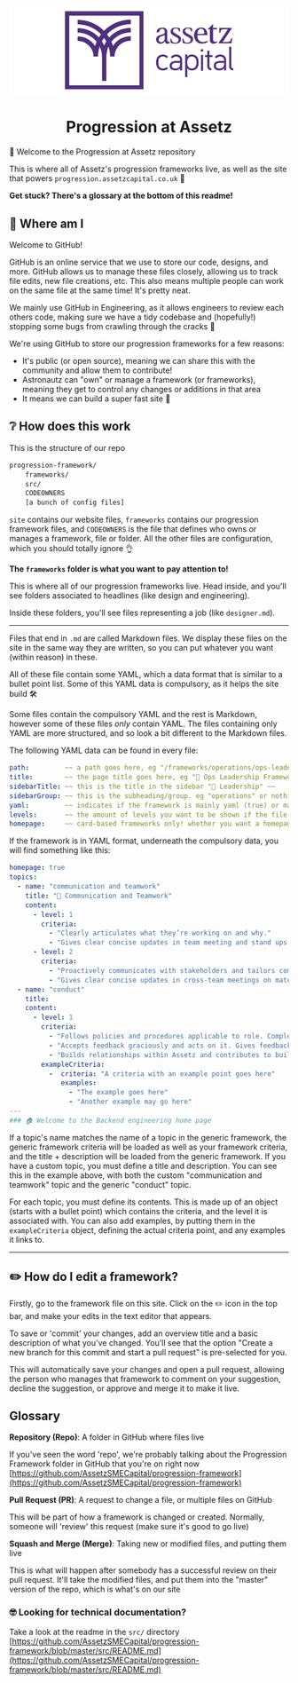 <p style="background-color:#ffffff;" align="center">
  <a href="https://www.assetzcapital.co.uk">
    <img alt="Assetz favicon" src="./src/images/favicon.png" width="320" />
  </a>
</p>
<h1 align="center">
    Progression at Assetz
</h1>

🎉 Welcome to the Progression at Assetz repository

This is where all of Assetz's progression frameworks live, as well as the site that powers `progression.assetzcapital.co.uk` 💪

**Get stuck? There's a glossary at the bottom of this readme!**

## 🤯 Where am I

Welcome to GitHub!

GitHub is an online service that we use to store our code, designs, and more. GitHub allows us to manage these files closely, allowing us to track file edits, new file creations, etc. This also means multiple people can work on the same file at the same time! It's pretty neat.

We mainly use GitHub in Engineering, as it allows engineers to review each others code, making sure we have a tidy codebase and (hopefully!) stopping some bugs from crawling through the cracks 🐛

We're using GitHub to store our progression frameworks for a few reasons:

- It's public (or open source), meaning we can share this with the community and allow them to contribute!
- Astronautz can "own" or manage a framework (or frameworks), meaning they get to control any changes or additions in that area
- It means we can build a super fast site 🚀

## ❔ How does this work

This is the structure of our repo

```bash
progression-framework/
    frameworks/
    src/
    CODEOWNERS
    [a bunch of config files]
```

`site` contains our website files, `frameworks` contains our progression framework files, and `CODEOWNERS` is the file that defines who owns or manages a framework, file or folder.
All the other files are configuration, which you should totally ignore 👌

**The `frameworks` folder is what you want to pay attention to!**


This is where all of our progression frameworks live. Head inside, and you'll see folders associated to headlines (like design and engineering).

Inside these folders, you'll see files representing a job (like `designer.md`).

---

Files that end in `.md` are called Markdown files. We display these files on the site in the same way they are written, so you can put whatever you want  (within reason) in these.

All of these file contain some YAML, which a data format that is similar to a bullet point list. Some of this YAML data is compulsory, as it helps the site build 🛠️

Some files contain the compulsory YAML and the rest is Markdown, however some of these files *only* contain YAML.
The files containing only YAML are more structured, and so look a bit different to the Markdown files.

The following YAML data can be found in every file:

``` yaml
path:         ~~ a path goes here, eg "/frameworks/operations/ops-leadership" ~~
title:        ~~ the page title goes here, eg "🎯 Ops Leadership Framework" ~~
sidebarTitle: ~~ this is the title in the sidebar "🎯 Leadership" ~~
sidebarGroup: ~~ this is the subheading/group. eg "operations" or nothing ~~
yaml:         ~~ indicates if the framework is mainly yaml (true) or markdown (false) ~~
levels:       ~~ the amount of levels you want to be shown if the file is yaml, eg 6 or nothing ~~
homepage:     ~~ card-based frameworks only! whether you want a homepage to be shown, eg true, false, or nothing if irrelevant ~~
```

If the framework is in YAML format, underneath the compulsory data, you will find something like this:

``` yaml
homepage: true
topics:
  - name: "communication and teamwork"
    title: "💬 Communication and Teamwork"
    content:
      - level: 1
        criteria:
          - "Clearly articulates what they’re working on and why."
          - "Gives clear concise updates in team meeting and stand ups on material which is relevant for the team"
      - level: 2
        criteria:
          - "Proactively communicates with stakeholders and tailors communication to audience. Keeps stakeholders like COps, legal, marketing, finance updated on progress and ensures they have what they need."
          - "Gives clear concise updates in cross-team meetings on material which is relevant for the teams"
  - name: "conduct"
    title:
    content:
      - level: 1
        criteria:
          - "Follows policies and procedures applicable to role. Completes training."
          - "Accepts feedback graciously and acts on it. Gives feedback when requested"
          - "Builds relationships within Assetz and contributes to building a supportive, knowledgable and engaged peer group"
        exampleCriteria:
          -  criteria: "A criteria with an example point goes here"
             examples:
               - "The example goes here"
               - "Another example may go here"
---
### 🏠 Welcome to the Backend engineering home page
```

If a topic's name matches the name of a topic in the generic framework, the generic framework criteria will be loaded as well as your framework criteria, and the title + description will be loaded from the generic framework.
If you have a custom topic, you must define a title and description.
You can see this in the example above, with both the custom "communication and teamwork" topic and the generic "conduct" topic.

For each topic, you must define its contents. This is made up of an object (starts with a bullet point) which contains the criteria, and the level it is associated with.
You can also add examples, by putting them in the `exampleCriteria` object, defining the actual criteria point, and any examples it links to.

---

## ✏️ How do I edit a framework?

Firstly, go to the framework file on this site. Click on the ✏️ icon in the top bar, and make your edits in the text editor that appears.

To save or 'commit' your changes, add an overview title and a basic description of what you've changed. You'll see that the option "Create a new branch for this commit and start a pull request" is pre-selected for you.

This will automatically save your changes and open a pull request, allowing the person who manages that framework to comment on your suggestion, decline the suggestion, or approve and merge it to make it live.

## Glossary

**Repository (Repo)**: A folder in GitHub where files live

If you've seen the word 'repo', we're probably talking about the Progression Framework folder in GitHub that you're on right now [https://github.com/AssetzSMECapital/progression-framework](https://github.com/AssetzSMECapital/progression-framework)

**Pull Request (PR)**: A request to change a file, or multiple files on GitHub

This will be part of how a framework is changed or created. Normally, someone will 'review' this request (make sure it's good to go live)

**Squash and Merge (Merge)**: Taking new or modified files, and putting them live

This is what will happen after somebody has a successful review on their pull request. It'll take the modified files, and put them into the "master" version of the repo, which is what's on our site

### 🤓 Looking for technical documentation?

Take a look at the readme in the `src/` directory [https://github.com/AssetzSMECapital/progression-framework/blob/master/src/README.md](https://github.com/AssetzSMECapital/progression-framework/blob/master/src/README.md)
